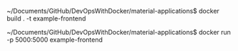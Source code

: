 ~/Documents/GitHub/DevOpsWithDocker/material-applications$ docker build . -t example-frontend

~/Documents/GitHub/DevOpsWithDocker/material-applications$ docker run -p 5000:5000 example-frontend


